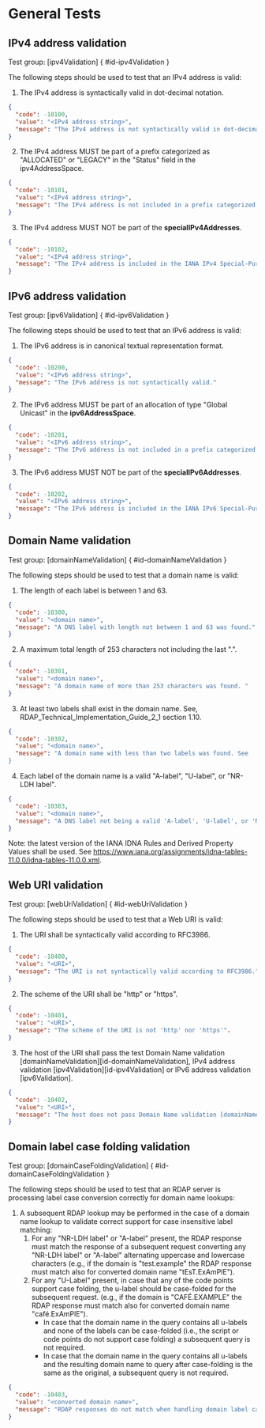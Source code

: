 # General Tests

## IPv4 address validation 

Test group: [ipv4Validation]  [](){ #id-ipv4Validation } 

The following steps should be used to test that an IPv4 address is valid:

1. The IPv4 address is syntactically valid in dot-decimal notation.
``` json
{
  "code": -10100,
  "value": "<IPv4 address string>",
  "message": "The IPv4 address is not syntactically valid in dot-decimal notation."
}
```
2. The IPv4 address MUST be part of a prefix categorized as "ALLOCATED" or "LEGACY" in  the "Status" field in the ipv4AddressSpace.
``` json
{
  "code": -10101,
  "value": "<IPv4 address string>",
  "message": "The IPv4 address is not included in a prefix categorized as ALLOCATED or LEGACY in the IANA IPv4 Address Space Registry. Dataset: ipv4AddressSpace"
}
```
3. The IPv4 address MUST NOT be part of the **specialIPv4Addresses**.
``` json
{
  "code": -10102,
  "value": "<IPv4 address string>",
  "message": "The IPv4 address is included in the IANA IPv4 Special-Purpose Address Registry. Dataset: specialIPv4Addresses"
}
```

## IPv6 address validation

Test group: [ipv6Validation]  [](){ #id-ipv6Validation }

The following steps should be used to test that an IPv6 address is valid:

1. The IPv6 address is in canonical textual representation format.
``` json
{
  "code": -10200,
  "value": "<IPv6 address string>",
  "message": "The IPv6 address is not syntactically valid."
}
```
2. The IPv6 address MUST be part of an allocation of type "Global Unicast" in the **ipv6AddressSpace**.
``` json
{
  "code": -10201,
  "value": "<IPv6 address string>",
  "message": "The IPv6 address is not included in a prefix categorized as Global Unicast in the Internet Protocol Version 6 Address Space. Dataset: ipv6AddressSpace"
}
```
3. The IPv6 address MUST NOT be part of the **specialIPv6Addresses**.
``` json
{
  "code": -10202,
  "value": "<IPv6 address string>",
  "message": "The IPv6 address is included in the IANA IPv6 Special-Purpose Address Registry. Dataset: specialIPv6Addresses"
}
```


## Domain Name validation 

Test group: [domainNameValidation]  [](){ #id-domainNameValidation }

The following steps should be used to test that a domain name is valid:

1. The length of each label is between 1 and 63.
``` json
{
  "code": -10300,
  "value": "<domain name>",
  "message": "A DNS label with length not between 1 and 63 was found."
}
```
2. A maximum total length of 253 characters not including the last ".".
``` json
{
  "code": -10301,
  "value": "<domain name>",
  "message": "A domain name of more than 253 characters was found. "
}
```
3. At least two labels shall exist in the domain name. See,
RDAP_Technical_Implementation_Guide_2_1 section 1.10.
``` json
{
  "code": -10302,
  "value": "<domain name>",
  "message": "A domain name with less than two labels was found. See
}
```
4. Each label of the domain name is a valid "A-label", "U-label", or "NR-LDH label".
``` json
{
  "code": -10303,
  "value": "<domain name>",
  "message": "A DNS label not being a valid 'A-label', 'U-label', or 'NR-LDH label' was found."
}
```

Note: the latest version of the IANA IDNA Rules and Derived Property Values shall be used. 
See <https://www.iana.org/assignments/idna-tables-11.0.0/idna-tables-11.0.0.xml>.

## Web URI validation

Test group: [webUriValidation]  [](){ #id-webUriValidation }

The following steps should be used to test that a Web URI is valid:

1. The URI shall be syntactically valid according to RFC3986.
``` json
{
  "code": -10400,
  "value": "<URI>",
  "message": "The URI is not syntactically valid according to RFC3986."
}
```
2. The scheme of the URI shall be "http" or "https".
``` json
{
  "code": -10401,
  "value": "<URI>",
  "message": "The scheme of the URI is not 'http' nor 'https'".
}
```
3. The host of the URI shall pass the test Domain Name validation [domainNameValidation][id-domainNameValidation], IPv4 address validation [ipv4Validation][id-ipv4Validation] or IPv6 address validation [ipv6Validation].
``` json
{
  "code": -10402,
  "value": "<URI>",
  "message": "The host does not pass Domain Name validation [domainNameValidation], IPv4 address validation [ipv4Validation] nor IPv6 address validation [ipv6Validation]".
}
```


## Domain label case folding validation 

Test group: [domainCaseFoldingValidation]  [](){ #id-domainCaseFoldingValidation }

The following steps should be used to test that an RDAP server is processing label case conversion correctly for domain name lookups:

1. A subsequent RDAP lookup may be performed in the case of a domain name lookup to validate correct support for case insensitive label matching:
      1. For any "NR-LDH label" or "A-label" present, the RDAP response must match the response of a subsequent request converting any "NR-LDH label" or "A-label" alternating uppercase and lowercase characters (e.g., if the domain is "test.example" the RDAP response must match also for converted domain name "tEsT.ExAmPlE").
      1. For any "U-Label" present, in case that any of the code points support case folding, the u-label should be case-folded for the subsequent request. (e.g., if the domain is "CAFÉ.EXAMPLE" the RDAP response must match also for converted domain name "café.ExAmPlE").
          - In case that the domain name in the query contains all u-labels and none of the labels can be case-folded (i.e., the script or code points do not support case folding) a subsequent query is not required.
          - In case that the domain name in the query contains all u-labels and the resulting domain name to query after case-folding is the same as the original, a subsequent query is not required.

``` json
{
  "code": -10403,
  "value": "<converted domain name>",
  "message": "RDAP responses do not match when handling domain label case folding."
}
```

